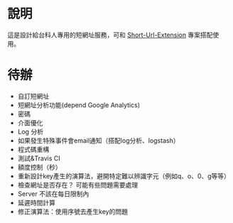 # 說明

這是設計給台科人專用的短網址服務，可和 [Short-Url-Extension](https://github.com/linroex/Short-Url-Extension) 專案搭配使用。

# 待辦

- 自訂短網址
- 短網址分析功能(depend Google Analytics)
- 密碼
- 介面優化
- Log 分析
- 如果發生特殊事件會email通知（搭配log分析、logstash）
- 程式碼重構
- 測試&Travis CI
- 額度控制（秒）
- 重新設計key產生的演算法，避開特定難以辨識字元（例如q、o、0、g等等）
- 檢查網址是否存在？ 可能有些問題需要處理
- Server 不該在每日限制內
- 延遲時間計算
- 修正演算法：使用序號去產生key的問題